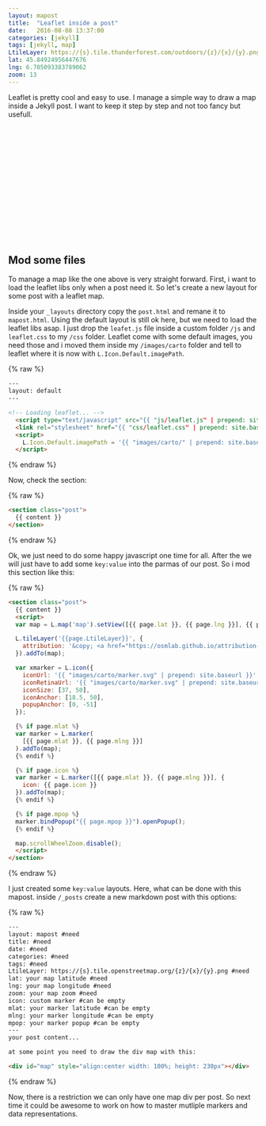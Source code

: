 ```yaml
---
layout: mapost
title:  "Leaflet inside a post"
date:   2016-08-08 13:37:00
categories: [jekyll]
tags: [jekyll, map]
LtileLayer: https://{s}.tile.thunderforest.com/outdoors/{z}/{x}/{y}.png
lat: 45.84924956447676
lng: 6.705093383789062
zoom: 13
---
```

Leaflet is pretty cool and easy to use. I manage a simple way to draw a map inside a Jekyll post. I want to keep it step by step and not too fancy but usefull.

<div id="map" style="align:center width: 100%; height: 230px"></div>

## Mod some files
To manage a map like the one above is very straight forward.
First, i want to load the leaflet libs only when a post need it. So let's create a new layout for some post with a leaflet map.

Inside your `_layouts` directory copy the `post.html` and remane it to `mapost.html`. Using the default layout is still ok here, but we need to load the leaflet libs asap. I just drop the `leafet.js` file inside a custom folder `/js` and `leaflet.css` to my `/css` folder. Leaflet come with some default images, you need those and i moved them inside my `/images/carto` folder and tell to leaflet where it is now with `L.Icon.Default.imagePath`.

{% raw %}
```html
---
layout: default
---

<!-- Loading leaflet... -->
  <script type="text/javascript" src="{{ "js/leaflet.js" | prepend: site.baseurl }}"></script>
  <link rel="stylesheet" href="{{ "css/leaflet.css" | prepend: site.baseurl }}">
  <script>
    L.Icon.Default.imagePath = '{{ "images/carto/" | prepend: site.baseurl }}';
  </script>
```
{% endraw %}

Now, check the section:

{% raw %}
```html
<section class="post">
  {{ content }}
</section>
```
{% endraw %}

Ok, we just need to do some happy javascript one time for all. After the we will just have to add some `key:value` into the parmas of our post. So i mod this section like this:

{% raw %}
```html
<section class="post">
  {{ content }}
  <script>
  var map = L.map('map').setView([{{ page.lat }}, {{ page.lng }}], {{ page.zoom }});

  L.tileLayer('{{page.LtileLayer}}', {
    attribution: '&copy; <a href="https://osmlab.github.io/attribution-mark/copyright/?name={{ site.title }}">OpenStreetMap</a> contributors'
  }).addTo(map);

  var xmarker = L.icon({
    iconUrl: '{{ "images/carto/marker.svg" | prepend: site.baseurl }}',
    iconRetinaUrl: '{{ "images/carto/marker.svg" | prepend: site.baseurl }}',
    iconSize: [37, 50],
    iconAnchor: [18.5, 50],
    popupAnchor: [0, -51]
  });

  {% if page.mlat %}
  var marker = L.marker(
    [{{ page.mlat }}, {{ page.mlng }}]
  ).addTo(map);
  {% endif %}

  {% if page.icon %}
  var marker = L.marker([{{ page.mlat }}, {{ page.mlng }}], {
    icon: {{ page.icon }}
  }).addTo(map);
  {% endif %}

  {% if page.mpop %}
  marker.bindPopup("{{ page.mpop }}").openPopup();
  {% endif %}

  map.scrollWheelZoom.disable();
  </script>
</section>
```
{% endraw %}

I just created some `key:value` layouts. Here, what can be done with this mapost. inside `/_posts` create a new markdown post with this options:

{% raw %}
```html
---
layout: mapost #need
title: #need
date: #need
categories: #need
tags: #need
LtileLayer: https://{s}.tile.openstreetmap.org/{z}/{x}/{y}.png #need
lat: your map latitude #need
lng: your map longitude #need
zoom: your map zoom #need
icon: custom marker #can be empty
mlat: your marker latitude #can be empty
mlng: your marker longitude #can be empty
mpop: your marker popup #can be empty
---
your post content...

at some point you need to draw the div map with this:

<div id="map" style="align:center width: 100%; height: 230px"></div>

```
{% endraw %}

Now, there is a restriction we can only have one map div per post. So next time it could be awesome to work on how to master mutliple markers and data representations.
